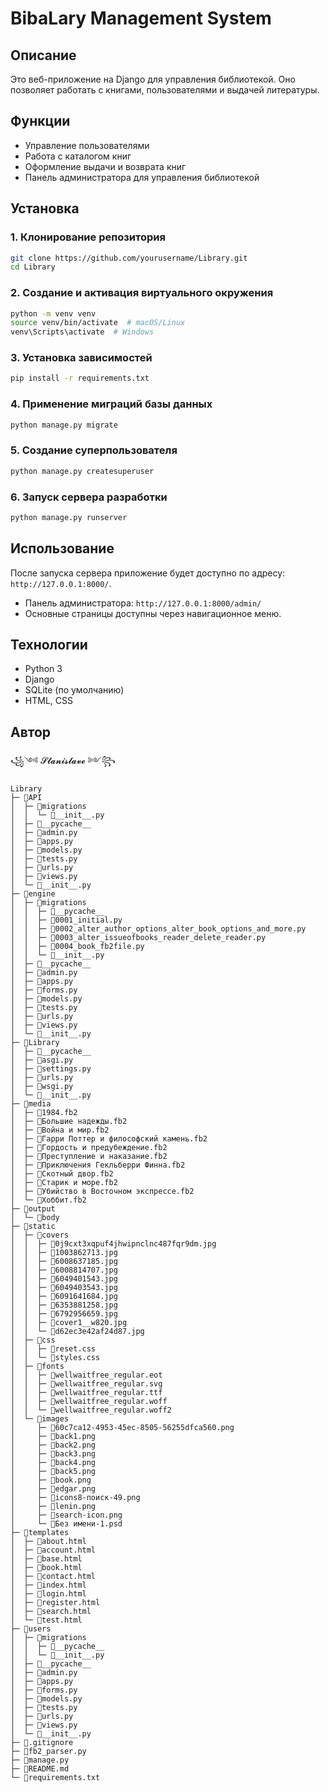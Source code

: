 # BibaLary Management System

## Описание

Это веб-приложение на Django для управления библиотекой. Оно позволяет работать с книгами, пользователями и выдачей литературы.

## Функции
- Управление пользователями
- Работа с каталогом книг
- Оформление выдачи и возврата книг
- Панель администратора для управления библиотекой

## Установка
### 1. Клонирование репозитория
```sh
git clone https://github.com/yourusername/Library.git
cd Library
```

### 2. Создание и активация виртуального окружения
```sh
python -m venv venv
source venv/bin/activate  # macOS/Linux
venv\Scripts\activate  # Windows
```

### 3. Установка зависимостей
```sh
pip install -r requirements.txt
```

### 4. Применение миграций базы данных
```sh
python manage.py migrate
```

### 5. Создание суперпользователя
```sh
python manage.py createsuperuser
```

### 6. Запуск сервера разработки
```sh
python manage.py runserver
```

## Использование
После запуска сервера приложение будет доступно по адресу: `http://127.0.0.1:8000/`.

- Панель администратора: `http://127.0.0.1:8000/admin/`
- Основные страницы доступны через навигационное меню.

## Технологии
- Python 3
- Django
- SQLite (по умолчанию)
- HTML, CSS

## Автор
꧁༺ 𝓢𝓽𝓪𝓷𝓲𝓼𝓵𝓪𝓿𝓮 ༻꧂

```
Library
├─ 📁API
│  ├─ 📁migrations
│  │  └─ 📄__init__.py
│  ├─ 📁__pycache__
│  ├─ 📄admin.py
│  ├─ 📄apps.py
│  ├─ 📄models.py
│  ├─ 📄tests.py
│  ├─ 📄urls.py
│  ├─ 📄views.py
│  └─ 📄__init__.py
├─ 📁engine
│  ├─ 📁migrations
│  │  ├─ 📁__pycache__
│  │  ├─ 📄0001_initial.py
│  │  ├─ 📄0002_alter_author_options_alter_book_options_and_more.py
│  │  ├─ 📄0003_alter_issueofbooks_reader_delete_reader.py
│  │  ├─ 📄0004_book_fb2file.py
│  │  └─ 📄__init__.py
│  ├─ 📁__pycache__
│  ├─ 📄admin.py
│  ├─ 📄apps.py
│  ├─ 📄forms.py
│  ├─ 📄models.py
│  ├─ 📄tests.py
│  ├─ 📄urls.py
│  ├─ 📄views.py
│  └─ 📄__init__.py
├─ 📁Library
│  ├─ 📁__pycache__
│  ├─ 📄asgi.py
│  ├─ 📄settings.py
│  ├─ 📄urls.py
│  ├─ 📄wsgi.py
│  └─ 📄__init__.py
├─ 📁media
│  ├─ 📄1984.fb2
│  ├─ 📄Большие надежды.fb2
│  ├─ 📄Война и мир.fb2
│  ├─ 📄Гарри Поттер и философский камень.fb2
│  ├─ 📄Гордость и предубеждение.fb2
│  ├─ 📄Преступление и наказание.fb2
│  ├─ 📄Приключения Гекльберри Финна.fb2
│  ├─ 📄Скотный двор.fb2
│  ├─ 📄Старик и море.fb2
│  ├─ 📄Убийство в Восточном экспрессе.fb2
│  └─ 📄Хоббит.fb2
├─ 📁output
│  └─ 📄body
├─ 📁static
│  ├─ 📁covers
│  │  ├─ 📄0j9cxt3xqpuf4jhwipnclnc487fqr9dm.jpg
│  │  ├─ 📄1003862713.jpg
│  │  ├─ 📄6008637185.jpg
│  │  ├─ 📄6008814707.jpg
│  │  ├─ 📄6049401543.jpg
│  │  ├─ 📄6049403543.jpg
│  │  ├─ 📄6091641684.jpg
│  │  ├─ 📄6353881258.jpg
│  │  ├─ 📄6792956659.jpg
│  │  ├─ 📄cover1__w820.jpg
│  │  └─ 📄d62ec3e42af24d87.jpg
│  ├─ 📁css
│  │  ├─ 📄reset.css
│  │  └─ 📄styles.css
│  ├─ 📁fonts
│  │  ├─ 📄wellwaitfree_regular.eot
│  │  ├─ 📄wellwaitfree_regular.svg
│  │  ├─ 📄wellwaitfree_regular.ttf
│  │  ├─ 📄wellwaitfree_regular.woff
│  │  └─ 📄wellwaitfree_regular.woff2
│  └─ 📁images
│     ├─ 📄60c7ca12-4953-45ec-8505-56255dfca560.png
│     ├─ 📄back1.png
│     ├─ 📄back2.png
│     ├─ 📄back3.png
│     ├─ 📄back4.png
│     ├─ 📄back5.png
│     ├─ 📄book.png
│     ├─ 📄edgar.png
│     ├─ 📄icons8-поиск-49.png
│     ├─ 📄lenin.png
│     ├─ 📄search-icon.png
│     └─ 📄Без имени-1.psd
├─ 📁templates
│  ├─ 📄about.html
│  ├─ 📄account.html
│  ├─ 📄base.html
│  ├─ 📄book.html
│  ├─ 📄contact.html
│  ├─ 📄index.html
│  ├─ 📄login.html
│  ├─ 📄register.html
│  ├─ 📄search.html
│  └─ 📄test.html
├─ 📁users
│  ├─ 📁migrations
│  │  ├─ 📁__pycache__
│  │  └─ 📄__init__.py
│  ├─ 📁__pycache__
│  ├─ 📄admin.py
│  ├─ 📄apps.py
│  ├─ 📄forms.py
│  ├─ 📄models.py
│  ├─ 📄tests.py
│  ├─ 📄urls.py
│  ├─ 📄views.py
│  └─ 📄__init__.py
├─ 📄.gitignore
├─ 📄fb2_parser.py
├─ 📄manage.py
├─ 📄README.md
└─ 📄requirements.txt
```